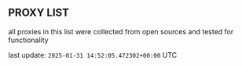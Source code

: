 ## PROXY LIST

all proxies in this list were collected from open sources and tested for functionality

last update: `2025-01-31 14:52:05.472302+00:00` UTC